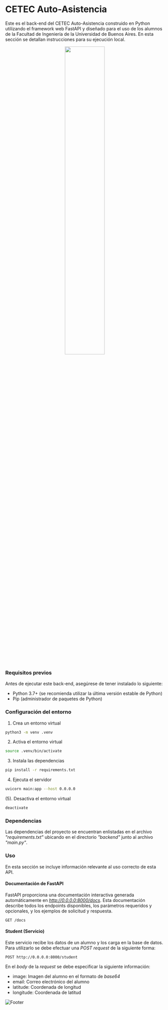 
# CETEC Auto-Asistencia

Este es el back-end del CETEC Auto-Asistencia construido en Python utilizando el framework web FastAPI y diseñado para el uso de los alumnos de la Facultad de Ingeniería de la Universidad de Buenos Aires. En esta sección se detallan instrucciones para su ejecución local.

<div align="center">
  <img src="https://user-images.githubusercontent.com/75450615/228704389-a2bcdf3e-d4d6-4236-b1c6-57fd9e545625.png#gh-dark-mode-only" width="50%" align="center">
</div>

### Requisitos previos

Antes de ejecutar este back-end, asegúrese de tener instalado lo siguiente:

- Python 3.7+ (se recomienda utilizar la última versión estable de Python)
- Pip (administrador de paquetes de Python)

### Configuración del entorno

1. Crea un entorno virtual

```bash
python3 -m venv .venv
```

2. Activa el entorno virtual

```bash
source .venv/bin/activate
```

3. Instala las dependencias

```bash
pip install -r requirements.txt
```

4. Ejecuta el servidor

```bash
uvicorn main:app --host 0.0.0.0
```

(5). Desactiva el entorno virtual

```bash
deactivate
```

### Dependencias

Las dependencias del proyecto se encuentran enlistadas en el archivo _"requirements.txt"_ ubicando en el directorio _"backend"_ junto al archivo _"main.py"_.

### Uso

En esta sección se incluye información relevante al uso correcto de esta API.

#### Documentación de FastAPI

FastAPI proporciona una documentación interactiva generada automáticamente en _http://0.0.0.0:8000/docs_. Esta documentación describe todos los endpoints disponibles, los parámetros requeridos y opcionales, y los ejemplos de solicitud y respuesta.

```http
GET /docs
```

#### Student (Servicio)

Este servicio recibe los datos de un alumno y los carga en la base de datos. Para utilizarlo se debe efectuar una _POST request_ de la siguiente forma:

```http
POST http://0.0.0.0:8000/student
```

En el _body_ de la _request_ se debe especificar la siguiente información:

- image: Imagen del alumno en el formato de _base64_
- email: Correo electrónico del alumno
- latitude: Coordenada de longitud
- longitude: Coordenada de latitud

![Footer](https://user-images.githubusercontent.com/75450615/175360883-72efe4c4-1f14-4b11-9a7c-55937563cffa.png)
